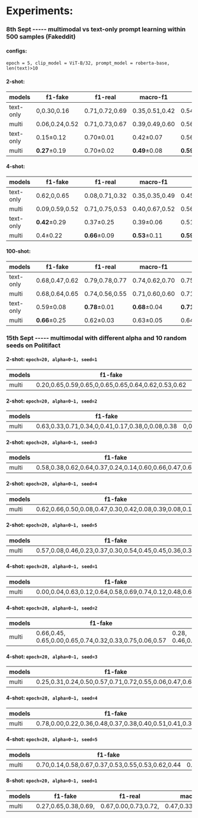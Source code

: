 # Experiments:
### 8th Sept ----- multimodal vs text-only prompt learning within 500 samples (Fakeddit)
#### configs: 
`epoch = 5, clip_model = ViT-B/32, prompt_model = roberta-base, len(text)>10`
#### 2-shot:
| models       | f1-fake | f1-real | macro-f1| acc |
| ----------- | -----------  | -----------  | ----------- |----------- |
| text-only   |0,0.30,0.16 | 0.71,0.72,0.69  |0.35,0.51,0.42  | 0.54,0.60,0.54|
| multi      |0.06,0.24,0.52        |0.71,0.73,0.67      |0.39,0.49,0.60 |0.56,0.60,0.61   |
| text-only  |0.15±0.12        |0.70±0.01    |0.42±0.07 |0.56±0.03   |
| multi      | **0.27**±0.19        |0.70±0.02      |**0.49**±0.08 |**0.59**±0.02   |
#### 4-shot:
| models       | f1-fake | f1-real | macro-f1| acc |
| ----------- | -----------  | -----------  | ----------- |----------- |
| text-only   |0.62,0,0.65 | 0.08,0.71,0.32  |0.35,0.35,0.49  | 0.45,0.55,0.53|
| multi      |0.09,0.59,0.52        |0.71,0.75,0.53      |0.40,0.67,0.52 |0.56,0.68,0.52   |
| text-only  |**0.42**±0.29        |0.37±0.25    |0.39±0.06 |0.51±0.04   |
| multi      | 0.4±0.22        |**0.66**±0.09      |**0.53**±0.11 |**0.59**±0.06   |
#### 100-shot:
| models       | f1-fake | f1-real | macro-f1| acc |
| ----------- | -----------  | -----------  | ----------- |----------- |
| text-only   |0.68,0.47,0.62 | 0.79,0.78,0.77  |0.74,0.62,0.70  | 0.75,0.68,0.71|
| multi      |0.68,0.64,0.65        |0.74,0.56,0.55      |0.71,0.60,0.60 |0.71,0.60,0.61   |
| text-only  |0.59±0.08       |**0.78**±0.01    |**0.68**±0.04 |**0.71**±0.02   |
| multi      | **0.66**±0.25        |0.62±0.03      |0.63±0.05 |0.64±0.04  |

### 15th Sept ----- multimodal with different alpha and 10 random seeds on Politifact

#### 2-shot: `epoch=20, alpha=0~1, seed=1`

| models       | f1-fake | f1-real | macro-f1| acc |
| ----------- | -----------  | -----------  | ----------- |----------- |
| multi      |0.20,0.65,0.59,0.65,0,0.65,0.65,0.64,0.62,0.53,0.62       |0.60,0,0.3,0,0.65,0,0,0.04,0,0.09,0    |0.40,0.33,0.44,0.33,0.36,0.32,0.32,0.34,0.31,0.31,0.31 |0.46,0.48,0.48,0.48,0.49,0.48,0.48,0.47,0.45,0.38,0.45  |

#### 2-shot: `epoch=20, alpha=0~1, seed=2`

| models       | f1-fake | f1-real | macro-f1| acc |
| ----------- | -----------  | -----------  | ----------- |----------- |
| multi      |0.63,0.33,0.71,0.34,0,0.41,0.17,0.38,0,0.08,0.38     |0,0.66,0.68,0.73,0.68,0.71,0.70,0.74,0.68,0.69,0.72   |0.32,0.49,0.70,0.53,0.34,0.56,0.44,0.56,0.34,0.39,0.55 |0.46,0.55,0.70,0.61,0.52,0.61,0.56,0.63,0.52,0.54,0.62 |

#### 2-shot: `epoch=20, alpha=0~1, seed=3`
| models       | f1-fake | f1-real | macro-f1| acc |
| ----------- | -----------  | -----------  | ----------- |----------- |
| multi      |0.58,0.38,0.62,0.64,0.37,0.24,0.14,0.60,0.66,0.47,0.67      |0.45,0.40,0.69,0.64,0.71,0.67,0.69,0.72,0.37,0.67,0.34    |0.52,0.39,0.66,0.64,0.54,0.45,0.41,0.66,0.51,0.54,0.50|0.53,0.39,0.66,0.64,0.60,0.54,0.54,0.68,0.56,0.58,0.56 |

#### 2-shot: `epoch=20, alpha=0~1, seed=4`

| models       | f1-fake | f1-real | macro-f1| acc |
| ----------- | -----------  | -----------  | ----------- |----------- |
| multi      |0.62,0.66,0.50,0.08,0.47,0.30,0.42,0.08,0.39,0.08,0.14      |0.29,0.04,0.60,0.69,0.73,0.72,0.73,0.69,0.73,0.69,0.69    |0.46,0.35,0.55,0.39,0.60,0.51,0.58,0.39,0.56,0.39,0.41 |0.51,0.49,0.55,0.54,0.64,0.60,0.63,0.53,0.62,0.54,0.55 |

#### 2-shot: `epoch=20, alpha=0~1, seed=5`

| models       | f1-fake | f1-real | macro-f1| acc |
| ----------- | -----------  | -----------  | ----------- |----------- |
| multi      |0.57,0.08,0.46,0.23,0.37,0.30,0.54,0.45,0.45,0.36,0.36      |0.54,0.68,0.69,0.71,0.72,0.72,0.72,0.73,0.73,0.71,0.71    |0.56,0.38,0.58,0.47,0.55,0.51,0.63,0.59,0.59,0.54,0.54 |0.56,0.52,0.61,0.58,0.61,0.60,0.65,0.64,0.64,0.60,0.60 |

#### 4-shot: `epoch=20, alpha=0~1, seed=1`

| models       | f1-fake | f1-real | macro-f1| acc |
| ----------- | -----------  | -----------  | ----------- |----------- |
| multi      |0.00,0.04,0.63,0.12,0.64,0.58,0.69,0.74,0.12,0.48,0.69  |0.67,0.67,0.16,0.68,0.76,0.71,0.78,0.80,0.69,0.74,0.79|0.33,0.36,0.39,0.40.0.70,0.65,0.73,0.77,0.41,0.61,0.74 |0.50,0.51,0.48,0.53,0.72,0.66,0.74,0.77.0.54,0.65,0.75 |

#### 4-shot: `epoch=20, alpha=0~1, seed=2`

| models       | f1-fake | f1-real | macro-f1| acc |
| ----------- | -----------  | -----------  | ----------- |----------- |
| multi      |0.66,0.45, 0.65,0.00,0.65,0.74,0.32,0.33,0.75,0.06,0.57 | 0.28, 0.46,0.18,0.68,0.13,0.73,0.71,0.71,0.65,0.69,0.63|0.47,0.45,0.41,0.34,0.39,0.73,0.52,0.52,0.70,0.38,0.60 | 0.54,0.45,0.51,0.52,0.50,0.73,0.59,0.59,0.71,0.53,0.60 |

#### 4-shot: `epoch=20, alpha=0~1, seed=3`

| models       | f1-fake | f1-real | macro-f1| acc |
| ----------- | -----------  | -----------  | ----------- |----------- |
| multi      |0.25,0.31,0.24,0.50,0.57,0.71,0.72,0.55,0.06,0.47,0.69|0.71,0.51,0.63,0.71,0.62,0.80,0.79,0.74,0.69,0.75,0.79|0.48,0.41,0.44,0.60,0.59,0.76,0.76,0.64,0.38,0.61,0.74|0.58,0.43,0.51,0.63,0.59,0.76,0.75,0.67,0.53,0.66,0.75|

#### 4-shot: `epoch=20, alpha=0~1, seed=4`

| models       | f1-fake | f1-real | macro-f1| acc |
| ----------- | -----------  | -----------  | ----------- |----------- |
| multi      |0.78,0.00,0.22,0.36,0.48,0.37,0.38,0.40,0.51,0.41,0.39|0.84,0.68,0.69,0.71,0.73,0.71,0.72,0.73,0.73,0.73,0.73|0.81,0.34,0.46,0.54,0.55,0.57,0.62,0.57,0.56|0.82,0.52,0.56,0.61,0.64,0.61,0.62,0.63,0.65,0.63,0.62|


#### 4-shot: `epoch=20, alpha=0~1, seed=5`

| models       | f1-fake | f1-real | macro-f1| acc |
| ----------- | -----------  | -----------  | ----------- |----------- |
| multi      |0.70,0.14,0.58,0.67,0.37,0.53,0.55,0.53,0.62,0.44|0.62,0.69,0.56,0.48,0.72,0.74,0.76,0.74,0.69,0.72|0.66,0.42,0.57,0.57,0.55,0.63,0.65,0.64,0.65,0.58|0.67,0.55,0.57,0.59,0.61,0.66,0.68,0.67,0.66,0.63|


#### 8-shot: `epoch=20, alpha=0~1, seed=1`

| models       | f1-fake | f1-real | macro-f1| acc |
| ----------- | -----------  | -----------  | ----------- |----------- |
| multi      |0.27,0.65,0.38,0.69,|0.67,0.00,0.73,0.72,|0.47,0.33,0.56,0.70,|0.54,0.48,0.63,0.70,|



